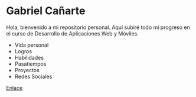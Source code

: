 # Gabriel Cañarte

Hola, bienvenido a mi repositorio personal. Aquí subiré todo mi progreso en el curso de Desarrollo de Aplicaciones Web y Móviles.

* Vida personal
* Logros
* Habilidades
* Pasatiempos
* Proyectos
* Redes Sociales

[Enlace](https://www.instagram.com)
